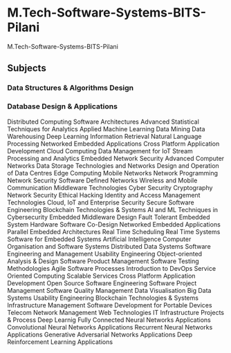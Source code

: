 # M.Tech-Software-Systems-BITS-Pilani
M.Tech-Software-Systems-BITS-Pilani

## Subjects
### Data Structures & Algorithms Design
### Database Design & Applications
Distributed Computing
Software Architectures
Advanced Statistical Techniques for Analytics
Applied Machine Learning
Data Mining
Data Warehousing
Deep Learning
Information Retrieval
Natural Language Processing
Networked Embedded Applications
Cross Platform Application Development
Cloud Computing
Data Management for IoT
Stream Processing and Analytics
Embedded Network Security
Advanced Computer Networks
Data Storage Technologies and Networks
Design and Operation of Data Centres
Edge Computing
Mobile Networks
Network Programming
Network Security
Software Defined Networks
Wireless and Mobile Communication
Middleware Technologies
Cyber Security
Cryptography
Network Security
Ethical Hacking
Identity and Access Management Technologies
Cloud, IoT and Enterprise Security
Secure Software Engineering
Blockchain Technologies & Systems
AI and ML Techniques in Cybersecurity
Embedded Middleware Design
Fault Tolerant Embedded System
Hardware Software Co-Design
Networked Embedded Applications
Parallel Embedded Architectures
Real Time Scheduling
Real Time Systems
Software for Embedded Systems
Artificial Intelligence
Computer Organisation and Software Systems
Distributed Data Systems
Software Engineering and Management
Usability Engineering
Object-oriented Analysis & Design
Software Product Management
Software Testing Methodologies
Agile Software Processes
Introduction to DevOps
Service Oriented Computing
Scalable Services
Cross Platform Application Development 
Open Source Software Engineering
Software Project Management
Software Quality Management
Data Visualisation
Big Data Systems
Usability Engineering
Blockchain Technologies & Systems
Infrastructure Management
Software Development for Portable Devices
Telecom Network Management
Web Technologies
IT Infrastructure Projects & Process
Deep Learnig
Fully Connected Neural Networks Applications
Convolutional Neural Networks Applications
Recurrent Neural Networks Applications
Generative Adversarial Networks Applications
Deep Reinforcement Learning Applications

